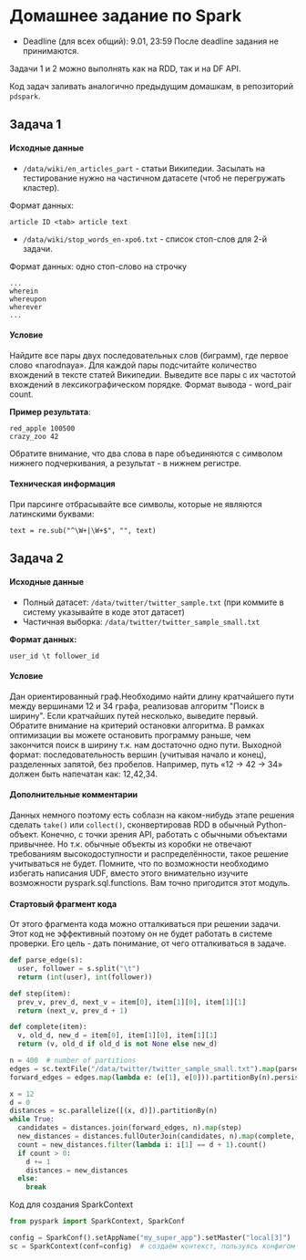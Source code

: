 # Домашнее задание по Spark

* Deadline (для всех общий): 9.01, 23:59
После deadline задания не принимаются.

Задачи 1 и 2 можно выполнять как на RDD, так и на DF API. 

Код задач заливать аналогично предыдущим домашкам, в репозиторий `pdspark`.

## Задача 1

#### Исходные данные

* `/data/wiki/en_articles_part` - статьи Википедии. Засылать на тестирование нужно на частичном датасете (чтоб не перегружать кластер).

Формат данных:
```
article ID <tab> article text
```
* `/data/wiki/stop_words_en-xpo6.txt` - список стоп-слов для 2-й задачи.

Формат данных: одно стоп-слово на строчку
```
...
wherein
whereupon
wherever
...
```
#### Условие
Найдите все пары двух последовательных слов (биграмм), где первое слово «narodnaya». Для каждой пары подсчитайте количество вхождений в тексте статей Википедии. Выведите все пары с их частотой вхождений в лексикографическом порядке. Формат вывода - word_pair <tab> count.

**Пример результата**:
```
red_apple 100500
crazy_zoo 42
```
Обратите внимание, что два слова в паре объединяются с символом нижнего подчеркивания, а результат - в нижнем регистре.

#### Техническая информация
При парсинге отбрасывайте все символы, которые не являются латинскими буквами:
```
text = re.sub("^\W+|\W+$", "", text)
```

## Задача 2

#### Исходные данные
* Полный датасет: `/data/twitter/twitter_sample.txt` (при коммите в систему указывайте в коде этот датасет)
* Частичная выборка: `/data/twitter/twitter_sample_small.txt`

**Формат данных:**
```
user_id \t follower_id
```
#### Условие
Дан ориентированный граф.Необходимо найти длину кратчайшего пути между  вершинами 12 и 34 графа, реализовав алгоритм "Поиск в ширину". Если кратчайших путей несколько, выведите первый.
Обратите внимание на критерий остановки алгоритма. В рамках оптимизации вы можете остановить программу раньше, чем закончится поиск в ширину т.к. нам достаточно одно пути. 
Выходной формат: последовательность вершин (учитывая начало и конец), разделенных запятой, без пробелов. Например, путь «12 -> 42 -> 34» должен быть напечатан как: 12,42,34.

#### Дополнительные комментарии
Данных немного поэтому есть соблазн на каком-нибудь этапе решения сделать `take()` или `collect()`, сконвертировав RDD в обычный Python-объект. Конечно, с точки зрения API, работать с обычными объектами привычнее. Но т.к. обычные объекты из коробки не отвечают требованиям высокодоступности и распределённости, такое решение учитываться не будет.
Помните, что по возможности необходимо избегать написания UDF, вместо этого внимательно изучите возможности pyspark.sql.functions. Вам точно пригодится этот модуль.

#### Стартовый фрагмент кода
От этого фрагмента кода можно отталкиваться при решении задачи. Этот код не эффективный поэтому он не будет работать в системе проверки. Его цель - дать понимание, от чего отталкиваться в задаче.
```python
def parse_edge(s):
  user, follower = s.split("\t")
  return (int(user), int(follower))

def step(item):
  prev_v, prev_d, next_v = item[0], item[1][0], item[1][1]
  return (next_v, prev_d + 1)

def complete(item):
  v, old_d, new_d = item[0], item[1][0], item[1][1]
  return (v, old_d if old_d is not None else new_d)

n = 400  # number of partitions
edges = sc.textFile("/data/twitter/twitter_sample_small.txt").map(parse_edge).cache()
forward_edges = edges.map(lambda e: (e[1], e[0])).partitionBy(n).persist()

x = 12
d = 0
distances = sc.parallelize([(x, d)]).partitionBy(n)
while True:
  candidates = distances.join(forward_edges, n).map(step)
  new_distances = distances.fullOuterJoin(candidates, n).map(complete, True).persist()
  count = new_distances.filter(lambda i: i[1] == d + 1).count()
  if count > 0:
    d += 1
    distances = new_distances
  else:
    break
```
Код для создания SparkContext
```python
from pyspark import SparkContext, SparkConf

config = SparkConf().setAppName("my_super_app").setMaster("local[3]")  # конфиг, в котором указываем название приложения и режим выполнения (local[*] для локального запуска, yarn для запуска через YARN).
sc = SparkContext(conf=config)  # создаём контекст, пользуясь конфигом
```
